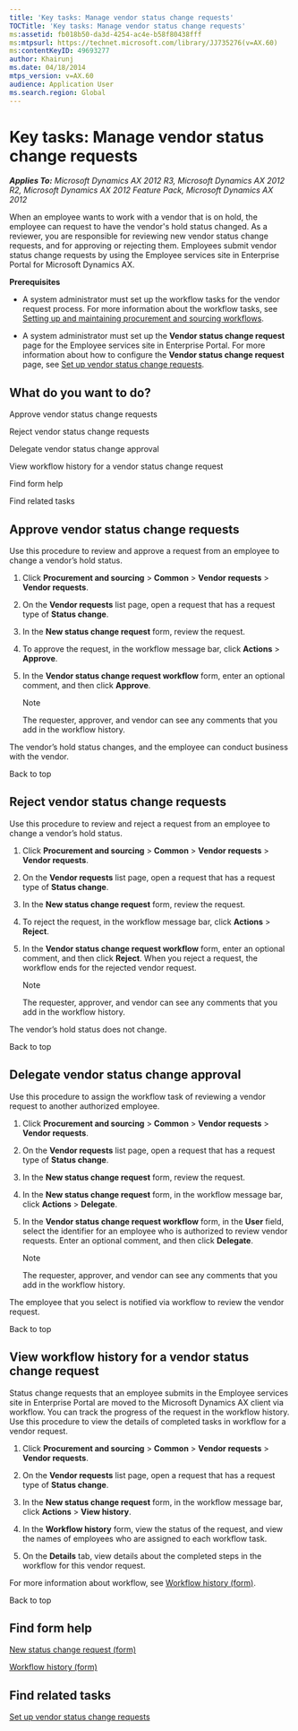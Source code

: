 ```yaml
---
title: 'Key tasks: Manage vendor status change requests'
TOCTitle: 'Key tasks: Manage vendor status change requests'
ms:assetid: fb018b50-da3d-4254-ac4e-b58f80438fff
ms:mtpsurl: https://technet.microsoft.com/library/JJ735276(v=AX.60)
ms:contentKeyID: 49693277
author: Khairunj
ms.date: 04/18/2014
mtps_version: v=AX.60
audience: Application User
ms.search.region: Global
---
```


# Key tasks: Manage vendor status change requests 


_**Applies To:** Microsoft Dynamics AX 2012 R3, Microsoft Dynamics AX 2012 R2, Microsoft Dynamics AX 2012 Feature Pack, Microsoft Dynamics AX 2012_

When an employee wants to work with a vendor that is on hold, the employee can request to have the vendor's hold status changed. As a reviewer, you are responsible for reviewing new vendor status change requests, and for approving or rejecting them. Employees submit vendor status change requests by using the Employee services site in Enterprise Portal for Microsoft Dynamics AX.

**Prerequisites**

  - A system administrator must set up the workflow tasks for the vendor request process. For more information about the workflow tasks, see [Setting up and maintaining procurement and sourcing workflows](setting-up-and-maintaining-procurement-and-sourcing-workflows.md).

  - A system administrator must set up the **Vendor status change request** page for the Employee services site in Enterprise Portal. For more information about how to configure the **Vendor status change request** page, see [Set up vendor status change requests](set-up-vendor-status-change-requests.md).

## What do you want to do?

Approve vendor status change requests

Reject vendor status change requests

Delegate vendor status change approval

View workflow history for a vendor status change request

Find form help

Find related tasks

## Approve vendor status change requests

Use this procedure to review and approve a request from an employee to change a vendor’s hold status.

1.  Click **Procurement and sourcing** \> **Common** \> **Vendor requests** \> **Vendor requests**.

2.  On the **Vendor requests** list page, open a request that has a request type of **Status change**.

3.  In the **New status change request** form, review the request.

4.  To approve the request, in the workflow message bar, click **Actions** \> **Approve**.

5.  In the **Vendor status change request workflow** form, enter an optional comment, and then click **Approve**.
    

    > [!NOTE]
    > <P>The requester, approver, and vendor can see any comments that you add in the workflow history.</P>



The vendor’s hold status changes, and the employee can conduct business with the vendor.

Back to top

## Reject vendor status change requests

Use this procedure to review and reject a request from an employee to change a vendor’s hold status.

1.  Click **Procurement and sourcing** \> **Common** \> **Vendor requests** \> **Vendor requests**.

2.  On the **Vendor requests** list page, open a request that has a request type of **Status change**.

3.  In the **New status change request** form, review the request.

4.  To reject the request, in the workflow message bar, click **Actions** \> **Reject**.

5.  In the **Vendor status change request workflow** form, enter an optional comment, and then click **Reject**. When you reject a request, the workflow ends for the rejected vendor request.
    

    > [!NOTE]
    > <P>The requester, approver, and vendor can see any comments that you add in the workflow history.</P>



The vendor’s hold status does not change.

Back to top

## Delegate vendor status change approval

Use this procedure to assign the workflow task of reviewing a vendor request to another authorized employee.

1.  Click **Procurement and sourcing** \> **Common** \> **Vendor requests** \> **Vendor requests**.

2.  On the **Vendor requests** list page, open a request that has a request type of **Status change**.

3.  In the **New status change request** form, review the request.

4.  In the **New status change request** form, in the workflow message bar, click **Actions** \> **Delegate**.

5.  In the **Vendor status change request workflow** form, in the **User** field, select the identifier for an employee who is authorized to review vendor requests. Enter an optional comment, and then click **Delegate**.
    

    > [!NOTE]
    > <P>The requester, approver, and vendor can see any comments that you add in the workflow history.</P>



The employee that you select is notified via workflow to review the vendor request.

Back to top

## View workflow history for a vendor status change request

Status change requests that an employee submits in the Employee services site in Enterprise Portal are moved to the Microsoft Dynamics AX client via workflow. You can track the progress of the request in the workflow history. Use this procedure to view the details of completed tasks in workflow for a vendor request.

1.  Click **Procurement and sourcing** \> **Common** \> **Vendor requests** \> **Vendor requests**.

2.  On the **Vendor requests** list page, open a request that has a request type of **Status change**.

3.  In the **New status change request** form, in the workflow message bar, click **Actions** \> **View history**.

4.  In the **Workflow history** form, view the status of the request, and view the names of employees who are assigned to each workflow task.

5.  On the **Details** tab, view details about the completed steps in the workflow for this vendor request.

For more information about workflow, see [Workflow history (form)](https://technet.microsoft.com/library/hh597256\(v=ax.60\)).

Back to top

## Find form help

[New status change request (form)](https://technet.microsoft.com/library/hh227558\(v=ax.60\))

[Workflow history (form)](https://technet.microsoft.com/library/hh597256\(v=ax.60\))

## Find related tasks

[Set up vendor status change requests](set-up-vendor-status-change-requests.md)

  


